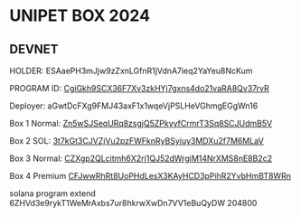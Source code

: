 # UNIPET BOX 2024

## DEVNET

HOLDER: ESAaePH3mJjw9zZxnLGfnR1jVdnA7ieq2YaYeu8NcKum

PROGRAM ID: [CgiGkh9SCX36F7Xv3zkHYj7gxns4do21vaRA8Qv37rvR](https://explorer.solana.com/address/CgiGkh9SCX36F7Xv3zkHYj7gxns4do21vaRA8Qv37rvR?cluster=devnet)

Deployer: aGwtDcFXg9FMJ43axF1x1wqeVjPSLHeVGhmgEGgWn16

Box 1 Normal: [Zn5wSJSeqURq8zsgjQ5ZPkyyfCrmrT3Sq8SCJUdmB5V](https://explorer.solana.com/address/Zn5wSJSeqURq8zsgjQ5ZPkyyfCrmrT3Sq8SCJUdmB5V?cluster=devnet)

Box 2 SOL: [3t7kGt3CJVZjVu2pzFWFknRyBSyiuy3MDXu2f7M6MLaV](https://explorer.solana.com/address/3t7kGt3CJVZjVu2pzFWFknRyBSyiuy3MDXu2f7M6MLaV?cluster=devnet)

Box 3 Normal: [CZXgp2QLcitmh6X2rj1QJ52dWrgiM14NrXMS8nE8B2c2](https://explorer.solana.com/address/CZXgp2QLcitmh6X2rj1QJ52dWrgiM14NrXMS8nE8B2c2?cluster=devnet)

Box 4 Premium [CFJwwRhRt8UoPHdLesX3KAyHCD3pPihR2YvbHmBT8WRn](https://explorer.solana.com/address/CFJwwRhRt8UoPHdLesX3KAyHCD3pPihR2YvbHmBT8WRn?cluster=devnet)

solana program extend 6ZHVd3e9rykT1WeMrAxbs7ur8hkrwXwDn7VV1eBuQyDW 204800
